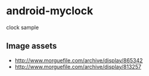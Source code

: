 android-myclock
===============

clock sample

Image assets
------------
- http://www.morguefile.com/archive/display/865342
- http://www.morguefile.com/archive/display/813257

